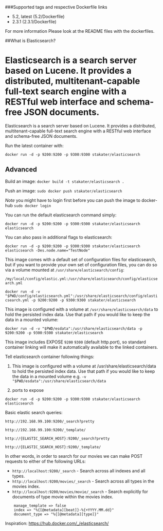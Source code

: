 ###Supported tags and respective Dockerfile links
* 5.2, latest (5.2/Dockerfile)
* 2.3.1 (2.3.1/Dockerfile)

For more information Please look at the README files with the dockerfiles.

##What is Elasticsearch?

Elasticsearch is a search server based on Lucene. It provides a distributed, multitenant-capable full-text search engine with a RESTful web interface and schema-free JSON documents.
=======
Elasticsearch is a search server based on Lucene. It provides a distributed, multitenant-capable full-text search engine with a RESTful web interface and schema-free JSON documents.

Run the latest container with:

`docker run -d -p 9200:9200 -p 9300:9300 stakater/elasticsearch`

## Advanced

Build an image:
`docker build -t stakater/elasticsearch .`

Push an image:
`sudo docker push stakater/elasticsearch`

_Note_ you might have to login first before you can push the image to docker-hub `sudo docker login`

You can run the default elasticsearch command simply:

`docker run -d -p 9200:9200 -p 9300:9300 stakater/elasticsearch elasticsearch`

You can also pass in additional flags to elasticsearch:

`docker run -d -p 9200:9200 -p 9300:9300 stakater/elasticsearch elasticsearch -Des.node.name="TestNode"`

This image comes with a default set of configuration files for elasticsearch, but if you want to provide your own set of configuration files, you can do so via a volume mounted at `/usr/share/elasticsearch/config`:

`/my/local/config/elastic.yml:/usr/share/elasticsearch/config/elasticsearch.yml`

`docker run -d -v "$PWD/config/elasticsearch.yml":/usr/share/elasticsearch/config/elasticsearch.yml -p 9200:9200 -p 9300:9300 stakater/elasticsearch`

This image is configured with a volume at `/usr/share/elasticsearch/data` to hold the persisted index data. Use that path if you would like to keep the data in a mounted volume:

`docker run -d -v "$PWD/esdata":/usr/share/elasticsearch/data -p 9200:9200 -p 9300:9300 stakater/elasticsearch`

This image includes EXPOSE `9200` `9300` (default http.port), so standard container linking will make it automatically available to the linked containers.

Tell elasticsearch container following things:

1. This image is configured with a volume at /usr/share/elasticsearch/data to hold the persisted index data. Use that path if you would like to keep the data in a mounted volume
e.g. `-v "$PWD/esdata":/usr/share/elasticsearch/data`

2. ports to expose

`docker run -d -p 9200:9200 -p 9300:9300 stakater/elasticsearch elasticsearch`

Basic elastic search queries:

`http://192.168.99.100:9200/_search?pretty`

`http://192.168.99.100:9200/_template/`

`http://{ELASTIC_SEARCH_HOST}:9200/_search?pretty`

`http://{ELASTIC_SEARCH_HOST}:9200/_template/`

In other words, in order to search for our movies we can make POST requests to either of the following URLs:

* `http://localhost:9200/_search` - Search across all indexes and all types.
* `http://localhost:9200/movies/_search` - Search across all types in the movies index.
* `http://localhost:9200/movies/movie/_search` - Search explicitly for documents of type movie within the movies index.

```
	manage_template => false
	index => "%{[@metadata][beat]}-%{+YYYY.MM.dd}"
	document_type => "%{[@metadata][type]}"
```

Inspiration: https://hub.docker.com/_/elasticsearch/